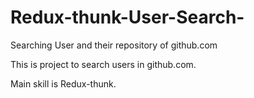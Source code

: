 # Redux-thunk-User-Search-
Searching User and their repository of github.com

This is project to search users in github.com.

Main skill is Redux-thunk.
